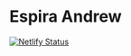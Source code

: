#  Espira Andrew
<!--
T
-->

[![Netlify Status](https://api.netlify.com/api/v1/badges/9095ee37-ff5c-4731-b49b-1023fd820090/deploy-status)](https://app.netlify.com/sites/espira-hbk-talk/deploys)
